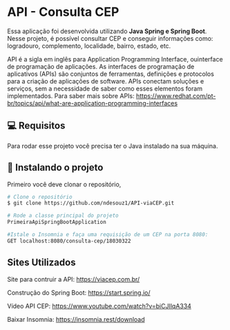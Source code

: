 <h1>API - Consulta CEP</h1>



Essa aplicação foi desenvolvida utilizando **Java Spring e Spring Boot**. Nesse projeto, é possível consultar CEP e conseguir informações como: logradouro, complemento, localidade, bairro, estado, etc.

API é a sigla em inglês para Application Programming Interface, ouinterface de programação de aplicações. As interfaces de programação de aplicativos (APIs) são conjuntos de ferramentas, definições e protocolos para a criação de aplicações de software. APIs conectam soluções e serviços, sem a necessidade de saber como esses elementos foram implementados.
Para saber mais sobre APIs: https://www.redhat.com/pt-br/topics/api/what-are-application-programming-interfaces


<h2 id="pre-requisites">💻 Requisitos</h2>
Para rodar esse projeto você precisa ter o Java instalado na sua máquina.

<h2 id="how-to-use"> 🚀 Instalando o projeto</h2>

Primeiro você deve clonar o repositório,

```bash
# Clone o repositório
$ git clone https://github.com/ndesouz1/API-viaCEP.git

# Rode a classe principal do projeto
PrimeiraApiSpringBootApplication

#Istale o Insomnia e faça uma requisição de um CEP na porta 8080:
GET localhost:8080/consulta-cep/18030322
```

<h2 id="how-to-use"> Sites Utilizados</h2>

Site para contruir a API: https://viacep.com.br/

Construção do Spring Boot: https://start.spring.io/

Vídeo API CEP: https://www.youtube.com/watch?v=biCJIlqA334

Baixar Insomnia: https://insomnia.rest/download
